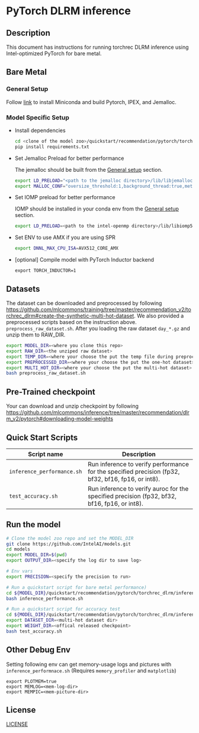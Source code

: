 <!--- 0. Title -->
# PyTorch DLRM inference

<!-- 10. Description -->
## Description

This document has instructions for running torchrec DLRM inference using
Intel-optimized PyTorch for bare metal.

## Bare Metal
### General Setup
Follow [link](/docs/general/pytorch/BareMetalSetup.md) to install Miniconda and build Pytorch, IPEX, and Jemalloc.

### Model Specific Setup

* Install dependencies
  ```bash
  cd <clone of the model zoo>/quickstart/recommendation/pytorch/torchrec_dlrm
  pip install requirements.txt
  ```

* Set Jemalloc Preload for better performance

  The jemalloc should be built from the [General setup](#general-setup) section.
  ```bash
  export LD_PRELOAD="<path to the jemalloc directory>/lib/libjemalloc.so":$LD_PRELOAD
  export MALLOC_CONF="oversize_threshold:1,background_thread:true,metadata_thp:auto"
  ```

* Set IOMP preload for better performance

  IOMP should be installed in your conda env from the [General setup](#general-setup) section.
  ```bash
  export LD_PRELOAD=<path to the intel-openmp directory>/lib/libiomp5.so:$LD_PRELOAD
  ```

* Set ENV to use AMX if you are using SPR
  ```bash
  export DNNL_MAX_CPU_ISA=AVX512_CORE_AMX
  ```

* [optional] Compile model with PyTorch Inductor backend
  ```shell
  export TORCH_INDUCTOR=1
  ```

## Datasets
The dataset can be downloaded and preprocessed by following https://github.com/mlcommons/training/tree/master/recommendation_v2/torchrec_dlrm#create-the-synthetic-multi-hot-dataset.
We also provided a preprocessed scripts based on the instruction above. `preprocess_raw_dataset.sh`.
After you loading the raw dataset `day_*.gz` and unzip them to RAW_DIR.
```bash
export MODEL_DIR=<where you clone this repo>
export RAW_DIR=<the unziped raw dataset>
export TEMP_DIR=<where your choose the put the temp file during preprocess>
export PREPROCESSED_DIR=<where your choose the put the one-hot dataset>
export MULTI_HOT_DIR=<where your choose the put the multi-hot dataset>
bash preprocess_raw_dataset.sh
```

## Pre-Trained checkpoint
Your can download and unzip checkpoint by following
https://github.com/mlcommons/inference/tree/master/recommendation/dlrm_v2/pytorch#downloading-model-weights


## Quick Start Scripts

| Script name | Description |
|-------------|-------------|
| `inference_performance.sh` | Run inference to verify performance for the specified precision (fp32, bf32, bf16, fp16, or int8). |
| `test_accuracy.sh` | Run inference to verify auroc for the specified precision (fp32, bf32, bf16, fp16, or int8). |

## Run the model

```bash
# Clone the model zoo repo and set the MODEL_DIR
git clone https://github.com/IntelAI/models.git
cd models
export MODEL_DIR=$(pwd)
export OUTPUT_DIR=<specify the log dir to save log>

# Env vars
export PRECISION=<specify the precision to run>

# Run a quickstart script for bare metal performance)
cd ${MODEL_DIR}/quickstart/recommendation/pytorch/torchrec_dlrm/inference/cpu
bash inference_performance.sh

# Run a quickstart script for accuracy test
cd ${MODEL_DIR}/quickstart/recommendation/pytorch/torchrec_dlrm/inference/cpu
export DATASET_DIR=<multi-hot dataset dir>
export WEIGHT_DIR=<offical released checkpoint>
bash test_accuracy.sh
```

## Other Debug Env
Setting following env can get memory-usage logs and pictures with `inference_performnace.sh` (Requires `memory_profiler` and `matplotlib`)
```
export PLOTMEM=true
export MEMLOG=<mem-log-dir>
export MEMPIC=<mem-picture-dir>
``````

<!--- 80. License -->
## License

[LICENSE](/LICENSE)
